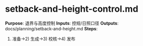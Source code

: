 # setback-and-height-control.md

**Purpose**: 退界与高度控制
**Inputs**: 控规/日照口径
**Outputs**: docs/planning/setback-and-height.md
**Steps**:

1. 准备→2) 生成→3) 校核→4) 发布
